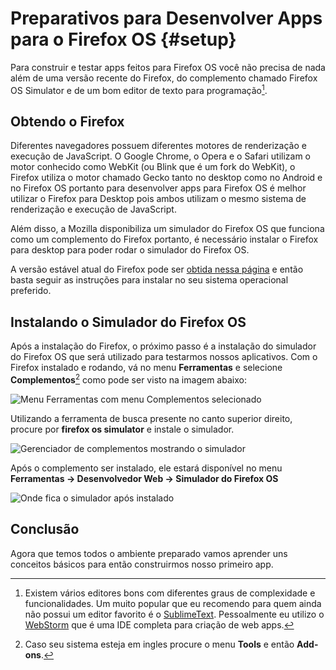 # Preparativos para Desenvolver Apps para o Firefox OS {#setup}

Para construir e testar apps feitos para Firefox OS você não precisa de nada além de uma versão recente do Firefox, do complemento chamado Firefox OS Simulator e de um bom editor de texto para programação[^editores].

[^editores]: Existem vários editores bons com diferentes graus de complexidade e funcionalidades. Um muito popular que eu recomendo para quem ainda não possui um editor favorito é o [SublimeText](http://sublimetext.com/). Pessoalmente eu utilizo o [WebStorm](http://www.jetbrains.com/webstorm/) que é uma IDE completa para criação de web apps.

## Obtendo o Firefox

Diferentes navegadores possuem diferentes motores de renderização e execução de JavaScript. O Google Chrome, o Opera e o Safari utilizam o motor conhecido como WebKit (ou Blink que é um fork do WebKit), o Firefox utiliza o motor chamado Gecko tanto no desktop como no Android e no Firefox OS portanto para desenvolver apps para Firefox OS é melhor utilizar o Firefox para Desktop pois ambos utilizam o mesmo sistema de renderização e execução de JavaScript.

Além disso, a Mozilla disponibiliza um simulador do Firefox OS que funciona como um complemento do Firefox portanto, é necessário instalar o Firefox para desktop para poder rodar o simulador do Firefox OS.

A versão estável atual do Firefox pode ser [obtida nessa página](http://getfirefox.com) e então basta seguir as instruções para instalar no seu sistema operacional preferido.

## Instalando o Simulador do Firefox OS

Após a instalação do Firefox, o próximo passo é a instalação do simulador do Firefox OS que será utilizado para testarmos nossos aplicativos. Com o Firefox instalado e rodando, vá no menu **Ferramentas** e selecione **Complementos**[^tools-add-ons] como pode ser visto na imagem abaixo:

[^tools-add-ons]: Caso seu sistema esteja em ingles procure o menu **Tools** e então **Add-ons**.

![Menu **Ferramentas** com menu **Complementos** selecionado](images/originals/tools.png)

Utilizando a ferramenta de busca presente no canto superior direito, procure por **firefox os simulator** e instale o simulador.

![Gerenciador de complementos mostrando o simulador](images/originals/addons-simulator.png)

Após o complemento ser instalado, ele estará disponível no menu **Ferramentas -> Desenvolvedor Web -> Simulador do Firefox OS**

![Onde fica o simulador após instalado](images/originals/tools-web-developer-simulator.png)

## Conclusão

Agora que temos todos o ambiente preparado vamos aprender uns conceitos básicos para então construirmos nosso primeiro app.
